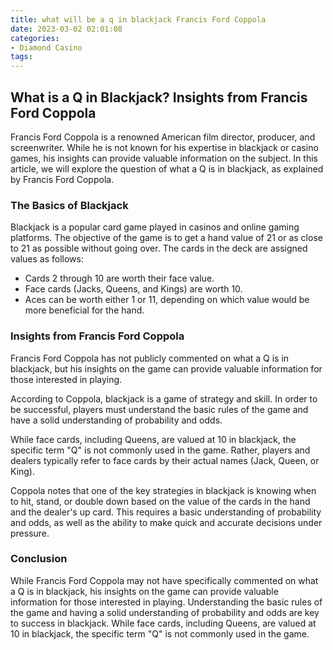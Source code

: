 ```yaml
---
title: what will be a q in blackjack Francis Ford Coppola
date: 2023-03-02 02:01:08
categories:
- Diamond Casino
tags:
---
```

## What is a Q in Blackjack? Insights from Francis Ford Coppola

Francis Ford Coppola is a renowned American film director, producer, and screenwriter. While he is not known for his expertise in blackjack or casino games, his insights can provide valuable information on the subject. In this article, we will explore the question of what a Q is in blackjack, as explained by Francis Ford Coppola.

### The Basics of Blackjack

Blackjack is a popular card game played in casinos and online gaming platforms. The objective of the game is to get a hand value of 21 or as close to 21 as possible without going over. The cards in the deck are assigned values as follows: 

- Cards 2 through 10 are worth their face value. 
- Face cards (Jacks, Queens, and Kings) are worth 10. 
- Aces can be worth either 1 or 11, depending on which value would be more beneficial for the hand.

### Insights from Francis Ford Coppola

Francis Ford Coppola has not publicly commented on what a Q is in blackjack, but his insights on the game can provide valuable information for those interested in playing.

According to Coppola, blackjack is a game of strategy and skill. In order to be successful, players must understand the basic rules of the game and have a solid understanding of probability and odds.

While face cards, including Queens, are valued at 10 in blackjack, the specific term "Q" is not commonly used in the game. Rather, players and dealers typically refer to face cards by their actual names (Jack, Queen, or King).

Coppola notes that one of the key strategies in blackjack is knowing when to hit, stand, or double down based on the value of the cards in the hand and the dealer's up card. This requires a basic understanding of probability and odds, as well as the ability to make quick and accurate decisions under pressure.

### Conclusion

While Francis Ford Coppola may not have specifically commented on what a Q is in blackjack, his insights on the game can provide valuable information for those interested in playing. Understanding the basic rules of the game and having a solid understanding of probability and odds are key to success in blackjack. While face cards, including Queens, are valued at 10 in blackjack, the specific term "Q" is not commonly used in the game.